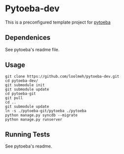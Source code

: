 Pytoeba-dev
==========

This is a preconfigured template project for [pytoeba](https://github.com/loolmeh/pytoeba)

Dependenices
---------

See pytoeba's readme file.

Usage
-----

```
git clone https://github.com/loolmeh/pytoeba-dev.git
cd pytoeba-dev/
git submodule init
git submodule update
cd pytoeba-git
git pull
cd ..
git submodule update
ln -s ./pytoeba-git/pytoeba ./pytoeba 
python manage.py syncdb --migrate
python manage.py runserver
```

Running Tests
------

See pytoeba's readme.
